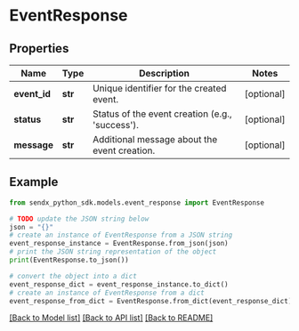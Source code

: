# EventResponse


## Properties

Name | Type | Description | Notes
------------ | ------------- | ------------- | -------------
**event_id** | **str** | Unique identifier for the created event. | [optional] 
**status** | **str** | Status of the event creation (e.g., &#39;success&#39;). | [optional] 
**message** | **str** | Additional message about the event creation. | [optional] 

## Example

```python
from sendx_python_sdk.models.event_response import EventResponse

# TODO update the JSON string below
json = "{}"
# create an instance of EventResponse from a JSON string
event_response_instance = EventResponse.from_json(json)
# print the JSON string representation of the object
print(EventResponse.to_json())

# convert the object into a dict
event_response_dict = event_response_instance.to_dict()
# create an instance of EventResponse from a dict
event_response_from_dict = EventResponse.from_dict(event_response_dict)
```
[[Back to Model list]](../README.md#documentation-for-models) [[Back to API list]](../README.md#documentation-for-api-endpoints) [[Back to README]](../README.md)


